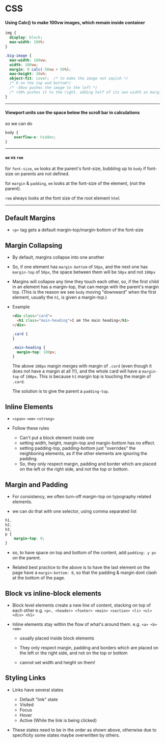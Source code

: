 # CSS

#### Using Calc() to make 100vw images, which remain inside container

```css
img {
  display: block;
  max-width: 100%:
}

.big-image {
  max-width: 100vw;
  width: 100vw;
  margin: 0 calc(-50vw + 50%);
  max-height: 30vh;
  object-fit: cover;  /* to make the image not squish */
  /* 0 on the top and bottom*/
  /* -50vw pushes the image to the left */
  /* +50% pushes it to the right, adding half of its own width as margin */
}
```

---

#### Viewport units use the space below the scroll bar in calculations

so we can do

```css
body {
	overflow-x: hidden;
}
```

---

#### `em` vs `rem`

for `font-size`, `em` looks at the parent's font-size, bubbling up to `body` if font-size on parents are not defined.

for `margin` & `padding`, `em` looks at the font-size of the element, (not the parent).

`rem` always looks at the font size of the root element `html`

---

## Default Margins

- `<p>` tag gets a default margin-top/margin-bottom of the font-size

## Margin Collapsing

- By default, margins collapse into one another

- So, if one element has `margin-bottom` of `50px`, and the next one has `margin-top` of `50px`, the space between them will be `50px` and not `100px`

- Margins will collapse any time they touch each other, so, if the first child in an element has a margin-top, that can merge with the parent's margin top. (This is the reason we see `body` moving "downward" when the first element, usually the `h1`, is given a margin-top.)

- Example

  ```html
  <div class="card">
  	<h1 class="main-heading">I am the main heading</h1>
  </div>
  ```

  ```css
  .card {
  }

  .main-heading {
  	margin-top: 100px;
  }
  ```

  The above `100px` margin merges with margin of `.card` (even though it does not have a margin at all !!!), and the whole card will have a `margin-top` of `100px`. This is because `h1` margin top is touching the margin of `.card`.

  The solution is to give the parent a `padding-top`.

## Inline Elements

- `<span>` `<em>` `<strong>`

- Follow these rules
  - Can't put a block element inside one
  - setting width, height, margin-top and margin-bottom has no effect.
  - setting padding-top, padding-bottom just "overrides" the neighboring elements, as if the other elements are ignoring the padding.
  - So, they only respect margin, padding and border which are placed on the left or the right side, and not the top or bottom.

## Margin and Padding

- For consistency, we often turn-off margin-top on typography related elements.

- we can do that with one selector, using comma separated list

```css
h1,
h2,
h3,
p {
	margin-top: 0;
}
```

- so, to have space on top and bottom of the content, add `padding: y px` on the parent.

- Related best practice to the above is to have the last element on the page have a `margin-bottom: 0`, so that the padding & margin dont clash at the bottom of the page.

## Block vs inline-block elements

- Block level elements create a new line of content, stacking on top of each other e.g. `<p>, <header> <footer> <main> <section> <li> <ul> <div> <h1>`

- Inline elements stay within the flow of what's around them. e.g. `<a> <b> <em>`

  - usually placed inside block elements

  - They only respect margin, padding and borders which are placed on the left or the right side, and not on the top or bottom

  - cannot set width and height on them!

## Styling Links

- Links have several states

  - Default "link" state
  - Visited
  - Focus
  - Hover
  - Active (While the link is being clicked)

- These states need to be in the order as shown above, otherwise due to specificity some states maybe overwritten by others.
